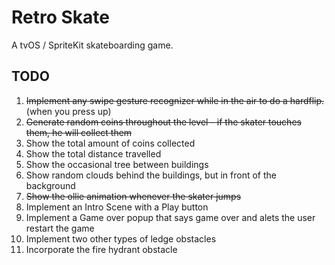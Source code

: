 # Retro Skate

A tvOS / SpriteKit skateboarding game.

## TODO
1. ~~Implement any swipe gesture recognizer while in the air to do a hardflip.~~ (when you press up)
2. ~~Generate random coins throughout the level - if the skater touches them, he will collect them~~
3. Show the total amount of coins collected
4. Show the total distance travelled
5. Show the occasional tree between buildings
6. Show random clouds behind the buildings, but in front of the background
7. ~~Show the ollie animation whenever the skater jumps~~
8. Implement an Intro Scene with a Play button
9. Implement a Game over popup that says game over and alets the user restart the game
10. Implement two other types of ledge obstacles
11. Incorporate the fire hydrant obstacle
